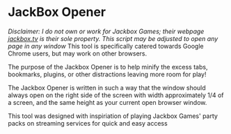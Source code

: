 # JackBox Opener
<i>Disclaimer: I do not own or work for Jackbox Games; their webpage [jackbox.tv](http://jackbox.tv) is their sole property. This script may be adjusted to open any page in any window</i>
This tool is specifically catered towards Google Chrome users, but may work on other browsers.

The purpose of the Jackbox Opener is to help minify the excess tabs, bookmarks, plugins, or other distractions leaving more room for play!

The Jackbox Opener is written in such a way that the window should always open on the right side of the screen with width approximately 1/4
of a screen, and the same height as your current open browser window.

This tool was designed with inspiriation of playing Jackbox Games' party packs on streaming services for quick and easy access
